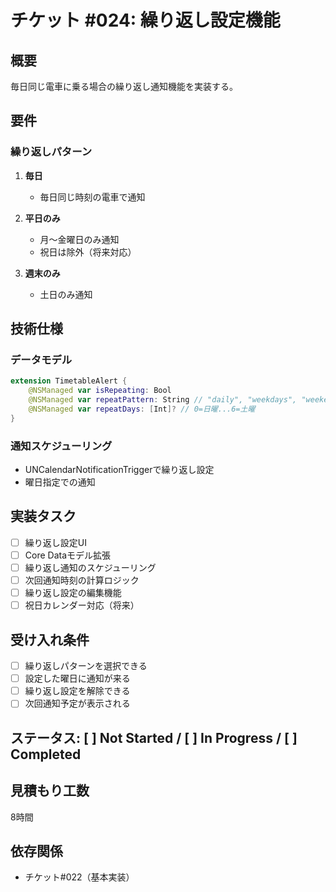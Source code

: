 # チケット #024: 繰り返し設定機能

## 概要
毎日同じ電車に乗る場合の繰り返し通知機能を実装する。

## 要件
### 繰り返しパターン
1. **毎日**
   - 毎日同じ時刻の電車で通知

2. **平日のみ**
   - 月〜金曜日のみ通知
   - 祝日は除外（将来対応）

3. **週末のみ**
   - 土日のみ通知

## 技術仕様
### データモデル
```swift
extension TimetableAlert {
    @NSManaged var isRepeating: Bool
    @NSManaged var repeatPattern: String // "daily", "weekdays", "weekends"
    @NSManaged var repeatDays: [Int]? // 0=日曜...6=土曜
}
```

### 通知スケジューリング
- UNCalendarNotificationTriggerで繰り返し設定
- 曜日指定での通知

## 実装タスク
- [ ] 繰り返し設定UI
- [ ] Core Dataモデル拡張
- [ ] 繰り返し通知のスケジューリング
- [ ] 次回通知時刻の計算ロジック
- [ ] 繰り返し設定の編集機能
- [ ] 祝日カレンダー対応（将来）

## 受け入れ条件
- [ ] 繰り返しパターンを選択できる
- [ ] 設定した曜日に通知が来る
- [ ] 繰り返し設定を解除できる
- [ ] 次回通知予定が表示される

## ステータス: [ ] Not Started / [ ] In Progress / [ ] Completed

## 見積もり工数
8時間

## 依存関係
- チケット#022（基本実装）
